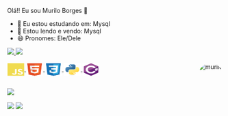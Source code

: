 Olá!! Eu sou Murilo Borges 👋


- 🔭 Eu estou estudando em: Mysql
- 🌱 Estou lendo e vendo: Mysql 
- 😄 Pronomes:  Ele/Dele


<div align="left">
  <a href="https://github.com/Murilo-L-Borges">
  <img height="180em"  src="https://github-readme-stats.vercel.app/api?username=Murilo-L-Borges&show_icons=true&theme=algolia&include_all_commits=true&count_private=true"/>
  <img height="180em"  src="https://github-readme-stats.vercel.app/api/top-langs/?username=Murilo-L-Borges&layout=compact&langs_count=7&theme=algolia"/>
</div>
<div style="display: inline_block"><br>
  <img align="center" alt="Rafa-Js" height="30" width="40" src="https://raw.githubusercontent.com/devicons/devicon/master/icons/javascript/javascript-plain.svg">
  <img align="center" alt="Rafa-HTML" height="30" width="40" src="https://raw.githubusercontent.com/devicons/devicon/master/icons/html5/html5-original.svg">
  <img align="center" alt="Rafa-CSS" height="30" width="40" src="https://raw.githubusercontent.com/devicons/devicon/master/icons/css3/css3-original.svg">
  <img align="center" alt="Rafa-Python" height="30" width="40" src="https://raw.githubusercontent.com/devicons/devicon/master/icons/python/python-original.svg">
  <img align="center" alt="Rafa-Csharp" height="30" width="40" src="https://raw.githubusercontent.com/devicons/devicon/master/icons/csharp/csharp-original.svg">
  <img align="right" alt="murilo" height="150" style="border-radius:50px;" src="https://encrypted-tbn0.gstatic.com/images?q=tbn:ANd9GcSepQ9QQ0PdyXWMWPRAo6VAGWyf-RBPORbMkA&usqp=CAU">
</div>
  
  ##

  
  <div> 
 
  <a href="https://www.instagram.com/murilo___borges/" target="_blank"><img src="https://img.shields.io/badge/-Instagram-%23E4405F?style=for-the-badge&logo=instagram&logoColor=white" target="_blank"></a>
 
 <a href="https://discord.gg/ef83vRDg" target="_blank"><img src="https://img.shields.io/badge/Discord-7289DA?style=for-the-badge&logo=discord&logoColor=white" target="_blank"></a> 
  <a href = "mailto:muriloborges0202@gmail.com"><img src="https://img.shields.io/badge/-Gmail-%23333?style=for-the-badge&logo=gmail&logoColor=white" target="_blank"></a>
 
  </div>
